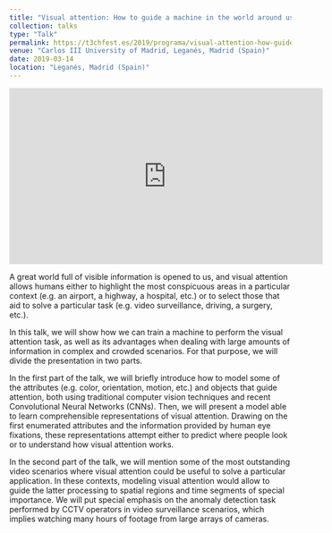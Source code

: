 ```yaml
---
title: "Visual attention: How to guide a machine in the world around us."
collection: talks
type: "Talk"
permalink: https://t3chfest.es/2019/programa/visual-attention-how-guide-machine-the-world-around/
venue: "Carlos III University of Madrid, Leganés, Madrid (Spain)"
date: 2019-03-14
location: "Leganés, Madrid (Spain)"
---
```


<iframe width="560" height="315" src="https://www.youtube.com/embed/DBt91MB_6nM" frameborder="0" allow="accelerometer; autoplay; clipboard-write; encrypted-media; gyroscope; picture-in-picture" allowfullscreen></iframe>

A great world full of visible information is opened to us, and visual attention allows humans either to highlight the most conspicuous areas in a particular context (e.g. an airport, a highway, a hospital, etc.) or to select those that aid to solve a particular task (e.g. video surveillance, driving, a surgery, etc.).

In this talk, we will show how we can train a machine to perform the visual attention task, as well as its advantages when dealing with large amounts of information in complex and crowded scenarios. For that purpose, we will divide the presentation in two parts.

In the first part of the talk, we will briefly introduce how to model some of the attributes (e.g. color, orientation, motion, etc.) and objects that guide attention, both using traditional computer vision techniques and recent Convolutional Neural Networks (CNNs). Then, we will present a model able to learn comprehensible representations of visual attention. Drawing on the first enumerated attributes and the information provided by human eye fixations, these representations attempt either to predict where people look or to understand how visual attention works.

In the second part of the talk, we will mention some of the most outstanding video scenarios where visual attention could be useful to solve a particular application. In these contexts, modeling visual attention would allow to guide the latter processing to spatial regions and time segments of special importance. We will put special emphasis on the anomaly detection task performed by CCTV operators in video surveillance scenarios, which implies watching many hours of footage from large arrays of cameras.
